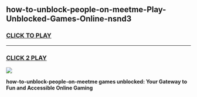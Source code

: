 
## how-to-unblock-people-on-meetme-Play-Unblocked-Games-Online-nsnd3
<h3>
<a href="https://premium76.site?title=how-to-unblock-people-on-meetme&ref=25A">CLICK TO PLAY</a></h3>
<hr>

<h3>
<a href="https://premium76.site?title=how-to-unblock-people-on-meetme&ref=25A">CLICK 2 PLAY</a>
  
</h3>

<a href="https://premium76.site?title=how-to-unblock-people-on-meetme&ref=25A"><img src="https://clearcache.store/games.png"></a>


**how-to-unblock-people-on-meetme games unblocked: Your Gateway to Fun and Accessible Online Gaming**
